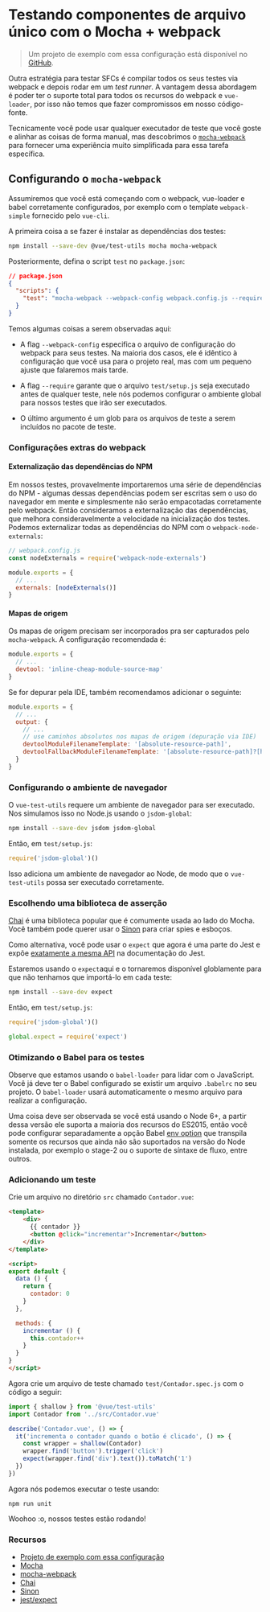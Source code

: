 # Testando componentes de arquivo único com o Mocha + webpack

> Um projeto de exemplo com essa configuração está disponível no [GitHub](https://github.com/vuejs/vue-test-utils-mocha-webpack-example).

Outra estratégia para testar SFCs é compilar todos os seus testes via webpack e depois rodar em um *test runner*. A vantagem dessa abordagem é poder ter o suporte total para todos os recursos do webpack e `vue-loader`, por isso não temos que fazer compromissos em nosso código-fonte.

Tecnicamente você pode usar qualquer executador de teste que você goste e alinhar as coisas de forma manual, mas descobrimos o [`mocha-webpack`](https://github.com/zinserjan/mocha-webpack) para fornecer uma experiência muito simplificada para essa tarefa específica.

## Configurando o `mocha-webpack`

Assumiremos que você está começando com o webpack, vue-loader e babel corretamente configurados, por exemplo com o template `webpack-simple` fornecido pelo `vue-cli`.

A primeira coisa a se fazer é instalar as dependências dos testes:

``` bash
npm install --save-dev @vue/test-utils mocha mocha-webpack
```

Posteriormente, defina o script `test` no `package.json`:

```json
// package.json
{
  "scripts": {
    "test": "mocha-webpack --webpack-config webpack.config.js --require test/setup.js test/**/*.spec.js"
  }
}
```

Temos algumas coisas a serem observadas aqui:

- A flag `--webpack-config` especifica o arquivo de configuração do webpack para seus testes. Na maioria dos casos, ele é idêntico à configuração que você usa para o projeto real, mas com um pequeno ajuste que falaremos mais tarde.

- A flag `--require` garante que o arquivo `test/setup.js` seja executado antes de qualquer teste, nele nós podemos configurar o ambiente global para nossos testes que irão ser executados.

- O último argumento é um glob para os arquivos de teste a serem incluídos no pacote de teste.

### Configurações extras do webpack

#### Externalização das dependências do NPM

Em nossos testes, provavelmente importaremos uma série de dependências do NPM - algumas dessas dependências podem ser escritas sem o uso do navegador em mente e simplesmente não serão empacotadas corretamente pelo webpack. Então consideramos a externalização das dependências, que melhora consideravelmente a velocidade na inicialização dos testes. Podemos externalizar todas as dependências do NPM com o `webpack-node-externals`:

```js
// webpack.config.js
const nodeExternals = require('webpack-node-externals')

module.exports = {
  // ...
  externals: [nodeExternals()]
}
```

#### Mapas de origem

Os mapas de origem precisam ser incorporados pra ser capturados pelo `mocha-webpack`. A configuração recomendada é:

``` js
module.exports = {
  // ...
  devtool: 'inline-cheap-module-source-map'
}
```

Se for depurar pela IDE, também recomendamos adicionar o seguinte:

``` js
module.exports = {
  // ...
  output: {
    // ...
    // use caminhos absolutos nos mapas de origem (depuração via IDE)
    devtoolModuleFilenameTemplate: '[absolute-resource-path]',
    devtoolFallbackModuleFilenameTemplate: '[absolute-resource-path]?[hash]'
  }
}
```

### Configurando o ambiente de navegador

O `vue-test-utils` requere um ambiente de navegador para ser executado. Nos simulamos isso no Node.js usando o `jsdom-global`:

```bash
npm install --save-dev jsdom jsdom-global
```

Então, em `test/setup.js`:

``` js
require('jsdom-global')()
```

Isso adiciona um ambiente de navegador ao Node, de modo que o `vue-test-utils` possa ser executado corretamente.

### Escolhendo uma biblioteca de asserção

[Chai](http://chaijs.com/) é uma biblioteca popular que é comumente usada ao lado do Mocha. Você também pode querer usar o [Sinon](http://sinonjs.org/) para criar spies e esboços.

Como alternativa, você pode usar o `expect` que agora é uma parte do Jest e expõe [exatamente a mesma API](http://facebook.github.io/jest/docs/en/expect.html#content) na documentação do Jest.

Estaremos usando o `expect`aqui e o tornaremos disponível globlamente para que não tenhamos que importá-lo em cada teste:

``` bash
npm install --save-dev expect
```

Então, em `test/setup.js`:

``` js
require('jsdom-global')()

global.expect = require('expect')
```

### Otimizando o Babel para os testes

Observe que estamos usando o `babel-loader` para lidar com o JavaScript. Você já deve ter o Babel configurado se existir um arquivo `.babelrc` no seu projeto. O `babel-loader` usará automaticamente o mesmo arquivo para realizar a configuração.

Uma coisa deve ser observada se você está usando o Node 6+, a partir dessa versão ele suporta a maioria dos recursos do ES2015, então você pode configurar separadamente a opção Babel [env option](https://babeljs.io/docs/usage/babelrc/#env-option) que transpila somente os recursos que ainda não são suportados na versão do Node instalada, por exemplo o stage-2 ou o suporte de síntaxe de fluxo, entre outros.

### Adicionando um teste

Crie um arquivo no diretório `src` chamado `Contador.vue`:

``` html
<template>
	<div>
	  {{ contador }}
	  <button @click="incrementar">Incrementar</button>
	</div>
</template>

<script>
export default {
  data () {
    return {
      contador: 0
    }
  },

  methods: {
    incrementar () {
      this.contador++
    }
  }
}
</script>
```

Agora crie um arquivo de teste chamado `test/Contador.spec.js` com o código a seguir:

```js
import { shallow } from '@vue/test-utils'
import Contador from '../src/Contador.vue'

describe('Contador.vue', () => {
  it('incrementa o contador quando o botão é clicado', () => {
    const wrapper = shallow(Contador)
    wrapper.find('button').trigger('click')
    expect(wrapper.find('div').text()).toMatch('1')
  })
})
```

Agora nós podemos executar o teste usando:

```
npm run unit
```

Woohoo :o, nossos testes estão rodando!

### Recursos

- [Projeto de exemplo com essa configuração](https://github.com/vuejs/vue-test-utils-mocha-webpack-example)
- [Mocha](https://mochajs.org/)
- [mocha-webpack](http://zinserjan.github.io/mocha-webpack/)
- [Chai](http://chaijs.com/)
- [Sinon](http://sinonjs.org/)
- [jest/expect](http://facebook.github.io/jest/docs/en/expect.html#content)
